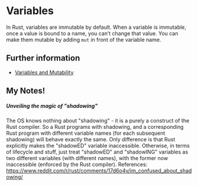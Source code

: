 # Variables

In Rust, variables are immutable by default.
When a variable is immutable, once a value is bound to a name, you can’t change that value.
You can make them mutable by adding `mut` in front of the variable name.

## Further information

- [Variables and Mutability](https://doc.rust-lang.org/book/ch03-01-variables-and-mutability.html)

## My Notes!

##### Unveiling the magic of "shadowing"
The OS knows nothing about "shadowing" - it is a purely a construct of the Rust compiler. So a 
Rust programs with shadowing, and a corresponding Rust program with different variable names (for
each subsequent shadowing) will behave exactly the same. Only difference is that Rust explicitly 
makes the "shadowED" variable inaccessible. Otherwise, in terms of lifecycle and stuff, just treat
"shadowED" and "shadowING" variables as two different variables (with different names), with the
former now inaccessible (enforced by the Rust compiler). 
References: https://www.reddit.com/r/rust/comments/17d6o4v/im_confused_about_shadowing/
